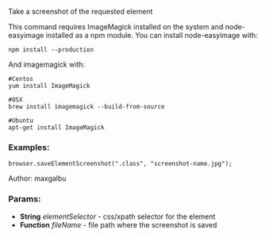 

<!-- Start es6/commands/saveElementScreenshot.js -->

Take a screenshot of the requested element

This command requires ImageMagick installed on the system and node-easyimage installed as a npm module. You can install node-easyimage with:

    npm install --production

And imagemagick with:

    #Centos
    yum install ImageMagick

    #OSX
    brew install imagemagick --build-from-source

    #Ubuntu
    apt-get install ImageMagick
### Examples:

    browser.saveElementScreenshot(".class", "screenshot-name.jpg");

Author: maxgalbu

### Params:

* **String** *elementSelector* - css/xpath selector for the element
* **Function** *fileName* - file path where the screenshot is saved

<!-- End es6/commands/saveElementScreenshot.js -->

